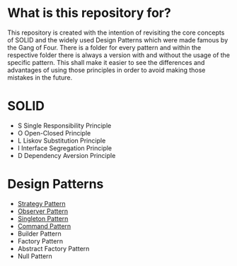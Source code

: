 # What is this repository for?

This repository is created with the intention of revisiting the core concepts of SOLID and the widely used Design Patterns which were made famous by the Gang of Four.
There is a folder for every pattern and within the respective folder there is always a version with and without the usage of the specific pattern. This shall make it easier to see the differences and advantages of using those principles in order to avoid making those mistakes in the future.

# SOLID

- S Single Responsibility Principle
- O Open-Closed Principle
- L Liskov Substitution Principle
- I Interface Segregation Principle
- D Dependency Aversion Principle

# Design Patterns

- [Strategy Pattern](https://github.com/furkan-asani/Design-Patterns/tree/main/StrategyPattern)
- [Observer Pattern](https://github.com/furkan-asani/Design-Patterns/tree/main/ObserverPattern)
- [Singleton Pattern](https://github.com/furkan-asani/Design-Patterns/tree/main/SingletonPattern)
- [Command Pattern](https://github.com/furkan-asani/Design-Patterns/tree/main/CommandPattern)
- Builder Pattern
- Factory Pattern
- Abstract Factory Pattern
- Null Pattern

